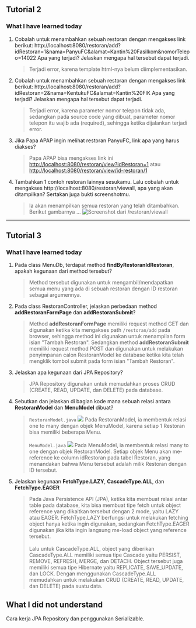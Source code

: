## Tutorial 2

### What I have learned today
1. Cobalah untuk menambahkan sebuah restoran dengan mengakses link berikut: 
http://localhost:8080/restoran/add?idRestoran=1&nama=PanyuFC&alamat=Kantin%20Fasilkom&nomorTelepo=14022 
Apa yang terjadi? Jelaskan mengapa hal tersebut dapat terjadi.
    > Terjadi error, karena template html-nya belum diimplementasikan.

2. Cobalah untuk menambahkan sebuah restoran dengan mengakses link berikut: 
http://localhost:8080/restoran/add?idRestoran=2&nama=KentukuFC&alamat=Kantin%20FIK
Apa yang terjadi? Jelaskan mengapa hal tersebut dapat terjadi.
    > Terjadi error, karena parameter nomor telepon tidak ada, sedangkan pada source code yang dibuat, parameter nomor telepon itu wajib ada (required), sehingga ketika dijalankan terjadi error.

3. Jika Papa APAP ingin melihat restoran PanyuFC, link apa yang harus diakses?
    > Papa APAP bisa mengakses link ini [http://localhost:8080/restoran/view?idRestoran=1](http://localhost:8080/restoran/view?idRestoran=1) atau [http://localhost:8080/restoran/view/id-restoran/1](http://localhost:8080/restoran/view/id-restoran/1)

4. Tambahkan 1 contoh restoran lainnya sesukamu. Lalu cobalah untuk mengakses http://localhost:8080/restoran/viewall, apa yang akan ditampilkan? Sertakan juga bukti screenshotmu.
    > Ia akan menampilkan semua restoran yang telah ditambahkan. Berikut gambarnya ... ![Screenshot dari /restoran/viewall](https://i.ibb.co/LZnL4Zs/image.png)

---

## Tutorial 3

### What I have learned today
1. Pada class MenuDb, terdapat method **findByRestoranIdRestoran**, apakah kegunaan dari method tersebut?
    > Method tersebut digunakan untuk mengambil/mendapatkan semua menu yang ada di sebuah restoran dengan ID restoran sebagai argumennya.

2. Pada class RestoranController, jelaskan perbedaan method **addRestoranFormPage** dan **addRestoranSubmit**?
    > Method **addRestoranFormPage** memiliki request method GET dan digunakan ketika kita mengakses path `/restoran/add` pada browser, sehingga method ini digunakan untuk menampilan form isian "Tambah Restoran". Sedangkan method **addRestoranSubmit** memiliki request method POST dan digunakan untuk melakukan penyimpanan calon RestoranModel ke database ketika kita telah mengklik tombol submit pada form isian "Tambah Restoran".

3. Jelaskan apa kegunaan dari JPA Repository?
    > JPA Repository digunakan untuk memudahkan proses CRUD (CREATE, READ, UPDATE, dan DELETE) pada database.

4. Sebutkan dan jelaskan di bagian kode mana sebuah relasi antara **RestoranModel** dan **MenuModel** dibuat?
    > `RestoranModel.java`
    ![](https://i.ibb.co/pnqKVGn/image.png)
    Pada RestoranModel, ia membentuk relasi one to many dengan objek MenuModel, karena setiap 1 Restoran bisa memiliki beberapa Menu. 
    <br><br>
    `MenuModel.java`
    ![](https://i.ibb.co/g6tQChW/image.png)
    Pada MenuModel, ia membentuk relasi many to one dengan objek RestoranModel. Setiap objek Menu akan me-reference ke column idRestoran pada tabel Restoran, yang menandakan bahwa Menu tersebut adalah milik Restoran dengan ID tersebut.

5. Jelaskan kegunaan **FetchType.LAZY**, **CascadeType.ALL**, dan **FetchType.EAGER**
    > Pada Java Persistence API (JPA), ketika kita membuat relasi antar table pada database, kita bisa membuat tipe fetch untuk object reference yang dikaitkan tersebut dengan 2 mode, yaitu LAZY atau EAGER.
    FetchType.LAZY berfungsi untuk melakukan fetching object hanya ketika ingin digunakan, sedangkan FetchType.EAGER digunakan jika kita ingin langsung me-load object yang reference tersebut.
    <br><br>
    Lalu untuk CascadeType.ALL, object yang diberikan CascadeType.ALL memiliki
	semua tipe Cascade yaitu PERSIST, REMOVE, REFRESH, MERGE, dan DETACH. Object
	tersebut juga memiliki semua tipe Hibernate yaitu REPLICATE, SAVE_UPDATE, 
	dan LOCK. Dengan menggunakan CascadeType.ALL memudahkan untuk melakukan
	CRUD (CREATE, READ, UPDATE, dan DELETE) pada suatu data.

## What I did not understand
Cara kerja JPA Repository dan penggunakan Serializable.
